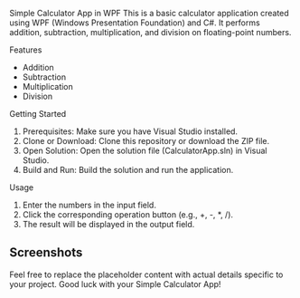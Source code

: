 Simple Calculator App in WPF
This is a basic calculator application created using WPF (Windows Presentation Foundation) and C#. It performs addition, subtraction, multiplication, and division on floating-point numbers.

Features
- Addition
- Subtraction
- Multiplication
- Division

Getting Started
1. Prerequisites: Make sure you have Visual Studio installed.
2. Clone or Download: Clone this repository or download the ZIP file.
3. Open Solution: Open the solution file (CalculatorApp.sln) in Visual Studio.
4. Build and Run: Build the solution and run the application.

Usage
1. Enter the numbers in the input field.
2. Click the corresponding operation button (e.g., +, -, *, /).
3. The result will be displayed in the output field.

Screenshots
--

Feel free to replace the placeholder content with actual details specific to your project. Good luck with your Simple Calculator App! 
